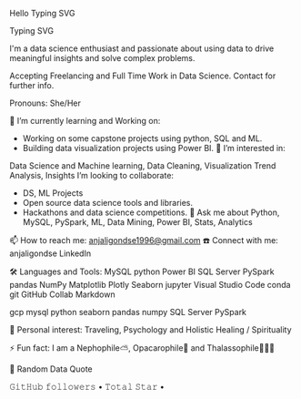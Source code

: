Hello 
Typing SVG


Typing SVG

 I'm a data science enthusiast and passionate about using data to drive meaningful insights and solve complex problems.

 Accepting Freelancing and Full Time Work in Data Science. Contact for further info.

 Pronouns: She/Her

🔭 I’m currently learning and Working on:

 - Working on some capstone projects using python, SQL and ML.
 - Building data visualization projects using Power BI.
👀 I’m interested in:

 Data Science and Machine learning,
 Data Cleaning, Visualization
 Trend Analysis, Insights
 I’m looking to collaborate:

  - DS, ML Projects 
  - Open source data science tools and libraries.
  - Hackathons and data science competitions.
💬 Ask me about Python, MySQL, PySpark, ML, Data Mining, Power BI, Stats, Analytics

📫 How to reach me:
anjaligondse1996@gmail.com
☎️ Connect with me:
anjaligondse LinkedIn


🛠 Languages and Tools:
MySQL python Power BI SQL Server PySpark pandas NumPy Matplotlib Plotly Seaborn jupyter Visual Studio Code conda git GitHub Collab Markdown

gcp mysql python seaborn pandas numpy SQL Server PySpark

👀 Personal interest: Traveling, Psychology and Holistic Healing / Spirituality

⚡ Fun fact: I am a Nephophile⛅, Opacarophile🌇 and Thalassophile🏄🏾‍♂️

🌱 Random Data Quote







𝙶𝚒𝚝𝙷𝚞𝚋 𝚏𝚘𝚕𝚕𝚘𝚠𝚎𝚛𝚜 • 𝚃𝚘𝚝𝚊𝚕 𝚂𝚝𝚊𝚛 • 
